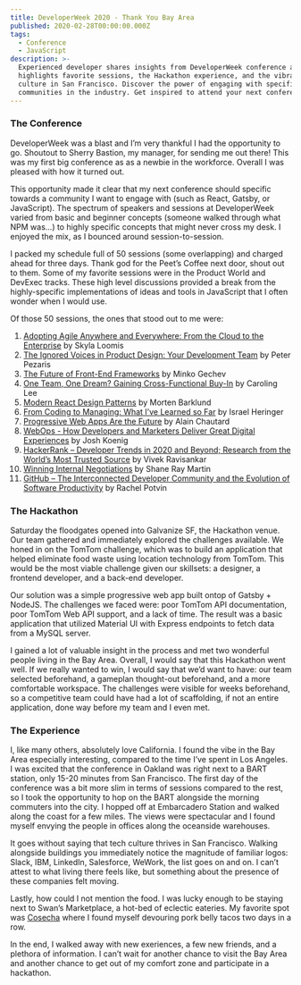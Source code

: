 ```yaml
---
title: DeveloperWeek 2020 - Thank You Bay Area
published: 2020-02-28T00:00:00.000Z
tags:
  - Conference
  - JavaScript
description: >-
  Experienced developer shares insights from DeveloperWeek conference and
  highlights favorite sessions, the Hackathon experience, and the vibrant tech
  culture in San Francisco. Discover the power of engaging with specific
  communities in the industry. Get inspired to attend your next conference.
---
```


### The Conference

DeveloperWeek was a blast and I’m very thankful I had the opportunity to go. Shoutout to Sherry Bastion, my manager, for sending me out there! This was my first big conference as as a newbie in the workforce. Overall I was pleased with how it turned out.

This opportunity made it clear that my next conference should specific towards a community I want to engage with (such as React, Gatsby, or JavaScript). The spectrum of speakers and sessions at DeveloperWeek varied from basic and beginner concepts (someone walked through what NPM was…) to highly specific concepts that might never cross my desk. I enjoyed the mix, as I bounced around session-to-session.

I packed my schedule full of 50 sessions (some overlapping) and charged ahead for three days. Thank god for the Peet’s Coffee next door, shout out to them. Some of my favorite sessions were in the Product World and DevExec tracks. These high level discussions provided a break from the highly-specific implementations of ideas and tools in JavaScript that I often wonder when I would use.

Of those 50 sessions, the ones that stood out to me were:

1. [Adopting Agile Anywhere and Everywhere: From the Cloud to the Enterprise](https://developerweek2020.sched.com/event/YXSQ/pro-workshop-adopting-agile-anywhere-and-everywhere-from-the-cloud-to-the-enterprise#) by Skyla Loomis
2. [The Ignored Voices in Product Design: Your Development Team](https://developerweek2020.sched.com/event/YbHn/productworld-pro-session-the-ignored-voices-in-product-design-your-development-team#) by Peter Pezaris
3. [The Future of Front-End Frameworks](https://developerweek2020.sched.com/event/YF6U/pro-session-the-future-of-front-end-frameworks#) by Minko Gechev
4. [One Team, One Dream? Gaining Cross-Functional Buy-In](https://developerweek2020.sched.com/event/ZdDh/productworld-pro-session-one-team-one-dream-gaining-cross-functional-buy-in#) by Caroling Lee
5. [Modern React Design Patterns](https://developerweek2020.sched.com/event/YF7T/pro-session-modern-react-design-patterns#) by Morten Barklund
6. [From Coding to Managing: What I’ve Learned so Far](https://developerweek2020.sched.com/event/YF2E/pro-session-from-coding-to-managing-what-ive-learned-so-far#) by Israel Heringer
7. [Progressive Web Apps Are the Future](https://developerweek2020.sched.com/event/YF7q/pro-session-progressive-web-apps-are-the-future#) by Alain Chautard
8. [WebOps - How Developers and Marketers Deliver Great Digital Experiences](https://developerweek2020.sched.com/event/YbHW/pro-session-webops-how-developers-and-marketers-deliver-great-digital-experiences#) by Josh Koenig
9. [HackerRank – Developer Trends in 2020 and Beyond; Research from the World’s Most Trusted Source](https://developerweek2020.sched.com/event/ZDli/keynote-hackerrank-developer-trends-in-2020-and-beyond-research-from-the-worlds-most-trusted-source#) by Vivek Ravisankar
10. [Winning Internal Negotiations](https://developerweek2020.sched.com/event/YGmU/pro-session-winning-internal-negotiations#) by Shane Ray Martin
11. [GitHub – The Interconnected Developer Community and the Evolution of Software Productivity](https://developerweek2020.sched.com/event/ZRPG/keynote-github-the-interconnected-developer-community-and-the-evolution-of-software-productivity#) by Rachel Potvin

### The Hackathon

Saturday the floodgates opened into Galvanize SF, the Hackathon venue. Our team gathered and immediately explored the challenges available. We honed in on the TomTom challenge, which was to build an application that helped eliminate food waste using location technology from TomTom. This would be the most viable challenge given our skillsets: a designer, a frontend developer, and a back-end developer.

Our solution was a simple progressive web app built ontop of Gatsby + NodeJS. The challenges we faced were: poor TomTom API documentation, poor TomTom Web API support, and a lack of time. The result was a basic application that utilized Material UI with Express endpoints to fetch data from a MySQL server.

I gained a lot of valuable insight in the process and met two wonderful people living in the Bay Area. Overall, I would say that this Hackathon went well. If we really wanted to win, I would say that we’d want to have: our team selected beforehand, a gameplan thought-out beforehand, and a more comfortable workspace. The challenges were visible for weeks beforehand, so a competitive team could have had a lot of scaffolding, if not an entire application, done way before my team and I even met.

### The Experience

I, like many others, absolutely love California. I found the vibe in the Bay Area especially interesting, compared to the time I’ve spent in Los Angeles. I was excited that the conference in Oakland was right next to a BART station, only 15-20 minutes from San Francisco. The first day of the conference was a bit more slim in terms of sessions compared to the rest, so I took the opportunity to hop on the BART alongside the morning commuters into the city. I hopped off at Embarcadero Station and walked along the coast for a few miles. The views were spectacular and I found myself envying the people in offices along the oceanside warehouses.

It goes without saying that tech culture thrives in San Francisco. Walking alongside buildings you immediately notice the magnitude of familiar logos: Slack, IBM, LinkedIn, Salesforce, WeWork, the list goes on and on. I can’t attest to what living there feels like, but something about the presence of these companies felt moving.

Lastly, how could I not mention the food. I was lucky enough to be staying next to Swan’s Marketplace, a hot-bed of eclectic eateries. My favorite spot was [Cosecha](http://www.cosechacafe.com/) where I found myself devouring pork belly tacos two days in a row.

In the end, I walked away with new exeriences, a few new friends, and a plethora of information. I can’t wait for another chance to visit the Bay Area and another chance to get out of my comfort zone and participate in a hackathon.
